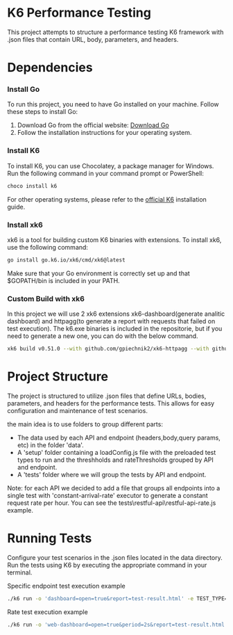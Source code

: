 
# K6 Performance Testing

This project attempts to structure a performance testing K6 framework with .json files that contain URL, body, parameters, and headers.

# Dependencies

### Install Go
To run this project, you need to have Go installed on your machine. Follow these steps to install Go:

1. Download Go from the official website: [Download Go](https://golang.org/dl/)
2. Follow the installation instructions for your operating system.

### Install K6
To install K6, you can use Chocolatey, a package manager for Windows. Run the following command in your command prompt or PowerShell:

```sh
choco install k6
```
For other operating systems, please refer to the [official K6](https://k6.io/docs/get-started/installation/) installation guide.

### Install xk6
xk6 is a tool for building custom K6 binaries with extensions. To install xk6, use the following command:

```sh
go install go.k6.io/xk6/cmd/xk6@latest
```
Make sure that your Go environment is correctly set up and that $GOPATH/bin is included in your PATH.

### Custom Build with xk6
In this project we will use 2 xk6 extensions xk6-dashboard(generate analitic dashboard) and httpagg(to generate a report with requests that failed on test execution).
The k6.exe binaries is included in the repositorie, but if you need to generate a new one, you can do with the below command.
```sh
xk6 build v0.51.0 --with github.com/gpiechnik2/xk6-httpagg --with github.com/grafana/xk6-dashboard@v0.7.3
```

# Project Structure
The project is structured to utilize .json files that define URLs, bodies, parameters, and headers for the performance tests. This allows for easy configuration and maintenance of test scenarios.

the main idea is to use folders to group different parts: 
- The data used by each API and endpoint (headers,body,query params, etc) in the folder 'data'.
- A 'setup' folder containing a loadConfig.js file with the preloaded test types to run and the threshholds and rateThresholds grouped by API and endpoint.
- A 'tests' folder where we will group the tests by API and endpoint.

Note: for each API we decided to add a file that groups all endpoints into a single test with 'constant-arrival-rate' executor to generate a constant request rate per hour. You can see the tests\restful-api\restful-api-rate.js example.

# Running Tests
Configure your test scenarios in the .json files located in the data directory.
Run the tests using K6 by executing the appropriate command in your terminal.

Specific endpoint test execution example
```sh
./k6 run -o 'dashboard=open=true&report=test-result.html' -e TEST_TYPE=load -e RPS=1 -e TARGET_VUS=1 ./tests\restful-api\restful-api-rate.js
```

Rate test execution example
```sh
./k6 run -o 'web-dashboard=open=true&period=2s&report=test-result.html' \tests\restful-api\restful-api-rate.js
```

